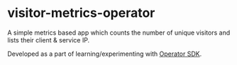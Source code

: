 # visitor-metrics-operator

A simple metrics based app which counts the number of unique visitors and lists their client & service IP.

Developed as a part of learning/experimenting with [Operator SDK](https://sdk.operatorframework.io/).

